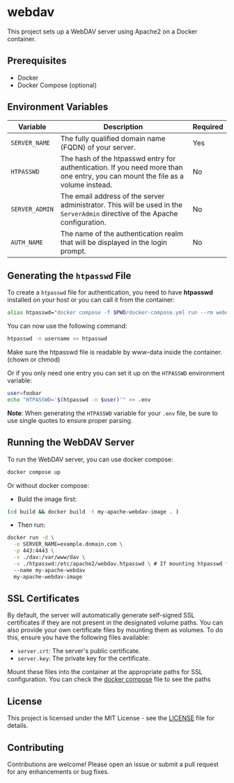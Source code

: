 # webdav

This project sets up a WebDAV server using Apache2 on a Docker container.

## Prerequisites

- Docker
- Docker Compose (optional)

## Environment Variables

| Variable       | Description                                                                                  | Required |
|----------------|----------------------------------------------------------------------------------------------|----------|
| `SERVER_NAME`  | The fully qualified domain name (FQDN) of your server.                                     | Yes      |
| `HTPASSWD`     | The hash of the htpasswd entry for authentication. If you need more than one entry, you can mount the file as a volume instead. | No       |
| `SERVER_ADMIN` | The email address of the server administrator. This will be used in the `ServerAdmin` directive of the Apache configuration. | No       |
| `AUTH_NAME`    | The name of the authentication realm that will be displayed in the login prompt.           | No       |

## Generating the `htpasswd` File

To create a `htpasswd` file for authentication, you need to have **htpasswd** installed on your host or you can call it from the container:

```bash
alias htpasswd="docker compose -f $PWD/docker-compose.yml run --rm webdav htpasswd"
```

You can now use the following command:

```bash
htpasswd -n username >> htpasswd
```

Make sure the htpasswd file is readable by www-data inside the container. (chown or chmod)


Or if you only need one entry you can set it up on the `HTPASSWD` environment variable:

```bash
user=foobar
echo "HTPASSWD='$(htpasswd -n $user)'" >> .env
```
**Note**: When generating the `HTPASSWD` variable for your `.env` file, be sure to use single quotes to ensure proper parsing.

## Running the WebDAV Server

To run the WebDAV server, you can use docker compose:

```bash
docker compose up
```

Or without docker compose:

- Build the image first:
```bash
(cd build && docker build -t my-apache-webdav-image . )
```

- Then run:
```bash
docker run -d \
  -e SERVER_NAME=example.domain.com \
  -p 443:4443 \
  -v ./dav:/var/www/dav \
  -v ./htpasswd:/etc/apache2/webdav.htpasswd \ # If mounting htpasswd file instead of adding the hash entry in the env.
  --name my-apache-webdav
  my-apache-webdav-image
```

## SSL Certificates

By default, the server will automatically generate self-signed SSL certificates if they are not present in the designated volume paths. You can also provide your own certificate files by mounting them as volumes. To do this, ensure you have the following files available:

- `server.crt`: The server's public certificate.
- `server.key`: The private key for the certificate.

Mount these files into the container at the appropriate paths for SSL configuration.
You can check the [docker compose](docker-compose.yml) file to see the paths

## License

This project is licensed under the MIT License - see the [LICENSE](LICENSE) file for details.

## Contributing

Contributions are welcome! Please open an issue or submit a pull request for any enhancements or bug fixes.
